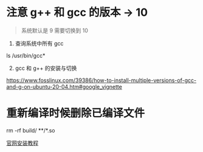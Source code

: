 # 注意 g++ 和 gcc 的版本 -> 10
> 系统默认是 9 需要切换到 10

1. 查询系统中所有 gcc

ls /usr/bin/gcc*

2. gcc 和 g++ 的安装与切换

https://www.fosslinux.com/39386/how-to-install-multiple-versions-of-gcc-and-g-on-ubuntu-20-04.htm#google_vignette


# 重新编译时候删除已编译文件
rm -rf build/ **/*.so

[官网安装教程](https://www.fast-downward.org/ObtainingAndRunningFastDownward)